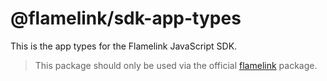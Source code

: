 # @flamelink/sdk-app-types

This is the app types for the Flamelink JavaScript SDK.

> This package should only be used via the official [flamelink](https://www.npmjs.com/package/flamelink) package.
